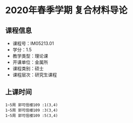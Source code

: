 # 2020年春季学期 复合材料导论 






## 课程信息

- 课程号：IM05213.01
- 学分：1.5
- 教学类型：理论课
- 开课单位：金属所
- 课程类别：硕士
- 课程层次：研究生课程

## 上课时间

```
1~5周 郭可信楼109 :1(3,4)
1~5周 郭可信楼109 :3(3,4)
1~5周 郭可信楼109 :5(3,4)
```

